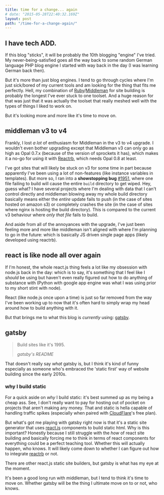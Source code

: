 ```yaml
---
title: time for a change... again
# date: "2015-05-28T22:40:32.169Z"
layout: post
path: "/time-for-a-change-again/"
---
```


## I have tech ADD.

If this blog "sticks", it will be probably the 10th blogging "engine" I've
tried. My never-being-satisfied goes all the way back to some random German
language PHP blog engine I started with way back in the day (I was learning
German back then).

But it's more than just blog engines. I tend to go through cycles where I'm just
sick/bored of my current tools and am looking for the thing that fits me
perfectly. Hell, my combination of [Ruby]/[Middleman] for site building is
probably the longest I've ever stuck to one toolset. And a huge reason for that
was just that it was actually the toolset that really meshed well with the types
of things I liked to work on.

But it's looking more and more like it's time to move on.

## middleman v3 to v4

Frankly, I lost *a lot* of enthusiasm for Middleman in the v3 to v4 upgrade. I
wouldn't even bother upgrading except that Middleman v3 can only go as high as
Opal 0.7.x (because of the version of sprockets it has), which makes it a no-go
for using it with [Reactrb], which needs Opal 0.8 at least.

I've got sites that will likely be stuck on v3 for some time in part because
apparently I've been using a lot of non-features (like instance variables in
templates). But more so, I ran into a **showstopping bug** [#1951], where one
file failing to build will cause the entire `build` directory to get wiped. Hey,
guess what? I have several projects where I'm dealing with data that I can't
control directly and middleman blowing away my whole build directory basically
means either the *entire* update fails to push (in the case of sites hosted on
amazon s3) or completely crashes the site (in the case of sites where nginx is
hosting the build directory). This is compared to the current v3 behaviour where
*only that file* fails to build.

And aside from all of the annoyances with the upgrade, I've just been feeling
more and more like middleman isn't aligned with where I'm planning to go in the
future: which is basically JS driven single page apps (likely developed using
reactrb).

## react is like node all over again

If I'm honest, the whole react.js thing feels a lot like my obsession with
node.js back in the day: which is to say, it's something that I feel like I
*should* be using but haven't even really figured out how to do anything of
substance with (Python with google app engine was what I was using prior to my
short stint with node).

React (like node.js once upon a time) is just so far
removed from the way I've been working up to now that it's often hard to simply
wrap my head around how to build anything with it.

But that brings me to what this blog is *currently* using: [gatsby].

## gatsby

> Build sites like it's 1995.
>
> <cite>gatsby's README</cite>

That doesn't really say *what* gatsby is, but I think it's kind of funny
especially as someone who's embraced the 'static first' way of website building
since the early 2010s.

### why I build static


For a quick aside on *why* I build static: it's best summed up as my being a
cheap ass. See, I don't really want to pay for hosting out of pocket on projects
that aren't making any money. That and static is hella capable of handling
traffic spikes (especially when paired with [CloudFlare]'s free plan).

But what's got me playing with gatsby right now is that it's a static site
generator that uses [react.js][react] components to build static html. Why is
this important? Honestly because I still struggle with the *how* of react site
building and basically forcing me to think in terms of react components for
everything could be a perfect teaching tool. Whether this will actually happen,
who knows. It will likely come down to whether I can figure out how to integrate
[reactrb] or not.

There are other react.js static site builders, but gatsby is what has my eye at
the moment.

It's been a good long run with middleman, but I tend to think it's time to move
on. Whether gatsby will be the thing I ultimate move on to or not, who knows.

[ruby]: https://www.ruby-lang.org/
[middleman]: https://middlemanapp.com/
[reactrb]: http://reactrb.org/
[gatsby]: https://github.com/gatsbyjs/gatsby
[cloudflare]: https://www.cloudflare.com/
[react]: https://facebook.github.io/react/
[#1951]: https://github.com/middleman/middleman/issues/1951
